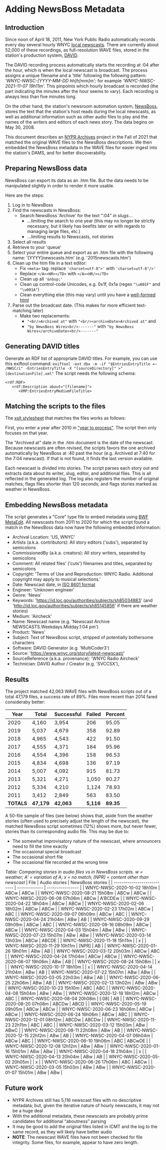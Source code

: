 # Adding NewsBoss Metadata
## Introduction
Since noon of April 18, 2011, New York Public Radio automatically records every day several hourly WNYC [local newscasts](https://www.wnyc.org/story/latest-newscast/). There are currently about 52,000 of these recordings, as full-resolution WAVE files, stored in the station's production system, [DAVID](https://www.davidsystems.com/).

The DAVID recording process automatically starts the recording at :04 after the hour, which is when the local newscast is broadcast. The process assigns a unique filename and a 'title' following the following pattern: *'WNYC-NWSC-[YYYY-MM-DD hh]h[mm]m';* for example *'WNYC-NWSC-2021-11-07 19h11m'.* This pinpoints which hourly broadcast is recorded (the part indicating the minutes after the hour seems to vary). Each recording is always less than five minutes long.

On the other hand, the station's newsroom automation system, [NewsBoss](https://www.newsboss.com/), stores the text that the station's host reads during the local newscasts, as well as additional information such as other audio files to play and the names of the writers and editors of each news story. The data begins on May 30, 2008.

This document describes an [NYPR Archives](https://www.wnyc.org/series/archives-preservation) project in the Fall of 2021 that matched the original WAVE files to the NewsBoss descriptions. We then embedded the NewsBoss metadata in the WAVE files for easier ingest into the station's DAMS, and for better discoverability.

## Preparing NewsBoss data
NewsBoss can export its data as an .htm file. But the data needs to be manipulated slightly in order to render it more usable.

Here are the steps:
1. Log in to NewsBoss
2. Find the newscasts in NewsBoss:
   * Search NewsBoss 'Archive' for the text ":04" *in slugs*...
     * ...limiting the search to one year (this may no longer be strictly necessary, but it likely has beefits later on with regards to managing large files, etc.)
     * ...limiting results to Newscasts, not stories
3. Select all results
4. Retrieve to your 'queue'
5. Select your entire queue and export as an .htm file with the following name: '[YYYY]newscasts.htm' (e.g. '2015newscasts.htm')
6. Clean up the htm file in a text editor: 
   * Fix ```<meta>``` tag: replace ```'charset=utf-8">'```  with   ```'charset=utf-8"/>'```
   * Replace ```</A><HR></TD>``` with ```</A><HR/></TD>```
   * Clean up all ```'&nbsp;'```   
   * Clean up control-code Unicodes, e.g. 0x1f, 0x1a (regex ```"\u001F"``` and ```"\u001A"```)
   * Clean everything else (this may vary) until you have a [well-formed html](https://validator.w3.org/)
7. Parse out the broadcast date. (This makes for more efficient text-matching later) 
   * Make two replacements:
     * ```"<br/>Archived at"``` with ```"<br/><archiveDate>Archived at"``` and 
     * ```"by NewsBoss Wires<br/>-------"``` with ```"by NewsBoss Wires</archiveDate><br/>-------"```
    
## Generating DAVID titles
Generate an RDF list of appropriate DAVID titles. For example, you can use this exiftool command:
```exiftool -ext dbx -m -if "$EntriesEntryTitle =~ /NWSC/i" -EntriesEntryTitle -X "[sourceDirectory]" >"[destinationFile].xml"```
The script needs the following schema:
```
<rdf:RDF>
   <rdf:Description about="[filename]">
      <XMP:EntriesEntryMediumFileTitle>
```

## Matching the scripts to the files
The [xslt stylesheet](https://github.com/MarcosSueiro/nypr-archives-ingest-scripts/blob/master/currentTemplates/NewsBossExiftoolDBX2ixml.xsl) that matches the files works as follows:

First, you enter a year after 2010 in ["year to process"](https://github.com/MarcosSueiro/nypr-archives-ingest-scripts/blob/1941c7c0247f85e18c5ed13b14be284fefa0d304/currentTemplates/NewsBossExiftoolDBX2ixml.xsl#L24). The script then only focuses on that year.

The "Archived at" date in the .htm document is the date of the newscast. Because newscasts are often revised, the scripts favors the one archived automatically by NewsBoss at :40 past the hour (e.g. Archived at 7:40 for the 7:04 newscast). If that is not found, it finds the last version available.

Each newscast is divided into stories. The script parses each story out and extracts data about its writer, slug, editor, and additional files. This is all reflected in the generated log. The log also registers the number of original matches; flags files shorter than 120 seconds; and flags stories marked as weather in NewsBoss.

## Embedding NewsBoss metadata
The script generates a "Core" type file to embed metadata using [BWF MetaEdit](https://mediaarea.net/BWFMetaEdit). All newscasts from 2011 to 2020 for which the script found a match in the NewsBoss data now have the following embedded information:

* Archival Location: 'US, WNYC'
* Artists (a.k.a. contributors): All story editors ('subs'), separated by semicolons
* CommissionedBy (a.k.a. creators): All story writers, separated by semicolons
* Comment: All related files' ('cuts') filenames and titles, separated by semicolons
* Copyright: 'Terms of Use and Reproduction: WNYC Radio. Additional copyright may apply to musical selections.'
* Date: Newscast date, in [ISO 8601 format](https://www.iso.org/iso-8601-date-and-time-format.html)
* Engineer: 'Unknown engineer'
* Genre: 'News'
* Keywords: 'https://id.loc.gov/authorities/subjects/sh85034883' (and 'http://id.loc.gov/authorities/subjects/sh85145856' if there are weather stories)
* Medium: 'Aircheck'
* Name: Newscast name (e.g. 'Newscast Archive NEWSCASTS.Weekdays.Midday.1:04 pm')
* Product: 'News'
* Subject: Text of NewsBoss script, stripped of potentially bothersome characters
* Software: DAVID Generator (e.g. 'MultiCoder3')
* Source: 'https://www.wnyc.org/story/latest-newscast/'
* SourceReference (a.k.a. provenance): 'WNYC Radio Aircheck'
* Technician: DAVID Author / Creator (e.g. 'SVCCSX'),

## Results

The project matched 42,063 WAVE files with NewsBoss scripts out of a total 47,179 files, a success rate of 89%. Files more recent than 2014 fared consideraby better:

| Year   | Total  | Successful | Failed | Percent |
| ------ | ------ | ---------- | ------ | ------- |
| 2020   | 4,160  | 3,954      | 206    | 95.05   |
| 2019   | 5,037  | 4,679      | 358    | 92.89   |
| 2018   | 4,965  | 4,543      | 422    | 91.50   |
| 2017   | 4,555  | 4,371      | 184    | 95.96   |
| 2016   | 4,554  | 4,396      | 158    | 96.53   |
| 2015   | 4,834  | 4,698      | 136    | 97.19   |
| 2014   | 5,007  | 4,092      | 915    | 81.73   |
| 2013   | 5,321  | 4,271      | 1,050  | 80.27   |
| 2012   | 5,334  | 4,210      | 1,124  | 78.93   |
| 2011   | 3,412  | 2,849      | 563    | 83.50   |
| **TOTALS** | **47,179** | **42,063**     | **5,116**  | **89.35**   |

A 50-file sample of files (see below) shows that, aside from the weather stories (often used to precisely adjust the length of the newscast), the matched NewsBoss script sometimes (12%) shows more, but never fewer, stories than its corresponding audio file. This may be due to:
*	The somewhat improvisatory nature of the newscast, where announcers need to fill the time exactly
*	The occasional special broadcast
*	The occasional short file
*	The occasional file recorded at the wrong time

*Table: Comparing stories in audio files vs in NewsBoss scripts. 
w = weather; A' = variation of A; x = no match; \[NPR\] = content other than newscast*
| File                        | Audio stories | NewsBoss stories |
| --------------------------- | ------------- | ---------------- |
| WNYC-NWSC-2020-10-02 18h10m | ABCw          | ABCw             |
| WNYC-NWSC-2020-08-21 15h08m | ABCw          | ABCw             |
| WNYC-NWSC-2020-06-08 07h06m | ABCw          | A'BCDEw          |
| WNYC-NWSC-2020-04-22 18h04m | ABCw          | ABCw             |
| WNYC-NWSC-2020-02-06 18h02m | ABCw          | ABCw             |
| WNYC-NWSC-2020-02-23 17h02m | ABCw          | ABC              |
| WNYC-NWSC-2020-09-07 06h09m | ABCw          | ABC              |
| WNYC-NWSC-2020-04-24 21h04m | ABw           | AB               |
| WNYC-NWSC-2020-09-29 09h09m | ABCw          | ABC              |
| WNYC-NWSC-2020-09-16 08h09m | ABCw          | ABCw             |
| WNYC-NWSC-2020-04-03 15h04m | ABw           | ABw              |
| WNYC-NWSC-2020-07-23 15h07m | ABw           | ABw              |
| WNYC-NWSC-2020-03-14 13h03m | ABCw          | ABCDE            |
| WNYC-NWSC-2020-11-18 15h11m |               | x                |
| WNYC-NWSC-2020-11-29 10h11m | \[NPR\]       | AB               |
| WNYC-NWSC-2020-01-26 19h01m | ABw           | AB               |
| WNYC-NWSC-2020-03-12 20h03m | ABCw          | ABC              |
| WNYC-NWSC-2020-04-24 17h04m | ABCw          | ABCw             |
| WNYC-NWSC-2020-06-07 19h06m | ABw           | AB               |
| WNYC-NWSC-2020-08-24 15h08m |               | x                |
| WNYC-NWSC-2020-10-17 18h10m |               | x                |
| WNYC-NWSC-2020-04-14 21h04m | ABw           | AB               |
| WNYC-NWSC-2020-07-22 15h07m | ABw           | ABw              |
| WNYC-NWSC-2020-03-05 22h03m | ABw           | AB               |
| WNYC-NWSC-2020-06-25 22h06m | ABw           | AB               |
| WNYC-NWSC-2020-02-13 13h02m | ABw           | ABw              |
| WNYC-NWSC-2020-10-23 15h10m | ABC           | ABC              |
| WNYC-NWSC-2020-04-08 15h04m | ABw           | ABw              |
| WNYC-NWSC-2020-12-18 18h12m | ABCw          | ABC              |
| WNYC-NWSC-2020-08-04 20h08m | \[:08\]       | AB               |
| WNYC-NWSC-2020-08-20 07h08m | ABCDw         | ABCD             |
| WNYC-NWSC-2020-05-19 09h05m | ABCw          | ABCw             |
| WNYC-NWSC-2020-06-23 16h06m | ABCw          | ABCw             |
| WNYC-NWSC-2020-06-24 16h06m | ABCw          | ABC              |
| WNYC-NWSC-2020-12-01 08h12m | ABCDw         | ABCDw            |
| WNYC-NWSC-2020-11-23 22h11m | ABC           | ABC              |
| WNYC-NWSC-2020-03-12 15h03m | ABw           | ABwC             |
| WNYC-NWSC-2020-08-11 22h08m | ABw           | AB               |
| WNYC-NWSC-2020-12-15 22h12m | ABw           | AB               |
| WNYC-NWSC-2020-04-07 06h04m | ABCw          | ABC              |
| WNYC-NWSC-2020-06-10 19h06m | ABC           | ABCwDE           |
| WNYC-NWSC-2020-12-08 12h12m | ABw           | ABw              |
| WNYC-NWSC-2020-01-16 15h01m | ABw           | ABw              |
| WNYC-NWSC-2020-04-18 21h04m |               | x                |
| WNYC-NWSC-2020-04-13 20h04m | ABw           | AB               |
| WNYC-NWSC-2020-05-02 20h05m |               | x                |
| WNYC-NWSC-2020-06-26 17h06m | ABC           | ABCw             |
| WNYC-NWSC-2020-03-05 15h03m | ABw           | ABw              |
| WNYC-NWSC-2020-01-07 15h01m | ABw           | ABw              |

## Future work
*	NYPR Archives still has 5,116 newscast files with no descriptive metadata; but, given the iterative nature of hourly newscasts, it may not be a huge deal
* With the additional metadata, these newscasts are probably prime candidates for additional “aboutness” parsing
* It may be good to add the original files listed in ICMT and the log to the same record, as they will likely have better audio
* **NOTE**: The newscast WAVE files have not been checked for file integrity. Some files, for example, appear to have zero length.
